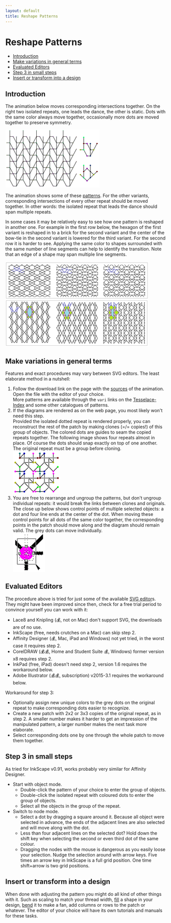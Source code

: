 ```yaml
---
layout: default
title: Reshape Patterns
---
```


Reshape Patterns
================

  * [Introduction](#introduction)
  * [Make variations in general terms](#make-variations-in-general-terms)
  * [Evaluated Editors](#evaluated-editors)
  * [Step 3 in small steps](#step-3-in-small-steps)
  * [Insert or transform into a design](#insert-or-transform-into-a-design)


Introduction
------------

The animation below moves corresponding intersections together.
On the right two isolated repeats, one leads the dance, the other is static.
Dots with the same color always move together,
occasionally more dots are moved together to preserve symmetry.

![](animation/cropped.gif)

The animation shows some of these [patterns]. For the other variants, corresponding intersections of every other repeat should be moved together. In other words: the isolated repeat that leads the dance should span multiple repeats.

[patterns]: ../sheet.html?patch=B-C-,---5,C-B-,-5--;checker&patch=-4-7,5---,-C-B,3158;bricks&patch=5-O-E-,-E-5-O,5-O-E-;bricks&patch=158-,---5,C-B-;checker&patch=8-76,124-;checker&patch=5831,-4-7;checker&patch=68,-4;checker&patch=6868,-4-4,6868,-4-4;checker

In some cases it may be relatively easy to see how one pattern is reshaped in another one. For example in the first row below, the hexagon of the first variant is reshaped in to a brick for the second variant and the center of the bow-tie in the second variant is lowered for the third variant. For the second row it is harder to see. Applying the same color to shapes surrounded with the same number of line segments can help to identify the transition. Note that an edge of a shape may span multiple line segments.


![](images/reshape.png)


Make variations in general terms
--------------------------------

Features and exact procedures may vary between SVG editors. The least elaborate method in a nutshell:

1. Follow the download link on the page with the [sources][patterns] of the animation. Open the file with the editor of your choice.  
  More patterns are available through the `vari` links on the [Tesselace-Index](TesseLace-Index) and some other catalogues of patterns.
2. If the diagrams are rendered as on the web page, you most likely won't need this step.  
  Provided the isolated dotted repeat is rendered properly, you can reconstruct the rest of the patch by making clones (=/= copies!) of this group of objects. The colored dots are guides to seam the copied repeats together. The following image shows four repeats almost in place. Of course the dots should snap exactly on top of one another. The original repeat must be a group before cloning.  
  ![](images/recover-patch.png)
3. You are free to rearrange and ungroup the patterns, but don't ungroup individual repeats: it would break the links between clones and originals.   
  The close up below shows control points of multiple selected objects: a dot and four line ends at the center of the dot. When moving these control points for all dots of the same color together, the corresponding points in the patch should move along and the diagram should remain valid. The grey dots can move individually.  
  ![](images/select-node-close-up.png)

Evaluated Editors
-----------------

The procedure above is tried for just some of the available [SVG editor]s. They might have been improved since then, check for a free trial period to convince yourself you can work with it:
* Lace8 and Knipling (💰, not on Mac) don't support SVG, the downloads are of no use.
* InkScape (free, needs crutches on a Mac) can skip step 2.
* Affinity Designer (💰, Mac, iPad and Windows) not yet tried, in the worst case it requires step 2.
* CorelDRAW (💰💰, Home and Student Suite 💰, Windows) former version x8 requires step 2.
* InkPad (free, iPad) doesn't need step 2, version 1.6 requires the workaround below.
* Adobe Illustrator  (💰💰, subscription) v2015-3.1 requires the workaround below.

Workaround for step 3:
* Optionally assign new unique colors to the grey dots on the original repeat to make corresponding dots easier to recognize.
* Create a new patch with 2x2 or 3x3 copies of the original repeat, as in step 2. A smaller number makes it harder to get an impression of the manipulated pattern, a larger number makes the next task more elaborate.
* Select corresponding dots one by one through the whole patch to move them together.


Step 3 in small steps
---------------------

As tried for InkScape v0.91, works probably very similar for Affinity Designer.

* Start with object mode.
  * Double-click the pattern of your choice to enter the group of objects.
  * Double-click the isolated repeat with coloured dots to enter the group of objects.
  * Select all the objects in the group of the repeat.
* Switch to node mode.
  * Select a dot by dragging a square around it. Because all object were selected in advance, the ends of the adjacent lines are also selected and will move along with the dot.
  * Less than four adjacent lines on the selected dot? Hold down the shift key when selecting the second or even third dot of the same colour.
  * Dragging the nodes with the mouse is dangerous as you easily loose your selection. Nudge the selection around with arrow keys. Five times an arrow key in InkScape is a full grid position. One time shift+arrow is two grid positions.


Insert or transform into a design
---------------------------------

When done with adjusting the pattern you might do all kind of other things with it. Such as scaling to match your thread width, [fill] a shape in your design, [bend] it to make a fan, add columns or rows to the patch or whatever. The editor of your choice will have its own tutorials and manuals for these tasks. 

[SVG editor]: https://en.wikipedia.org/wiki/Comparison_of_vector_graphics_editors#File_format_support

[fill]: https://tesselace.com/2017/11/08/filling-a-shape-with-a-lace-ground/

[bend]: http://tavmjong.free.fr/INKSCAPE/MANUAL/html/Paths-LivePathEffects-BendTool.html
